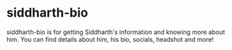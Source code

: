 # siddharth-bio
siddharth-bio is for getting Siddharth's information and knowing more about him. You can find details about him, his bio, socials, headshot and more! 
